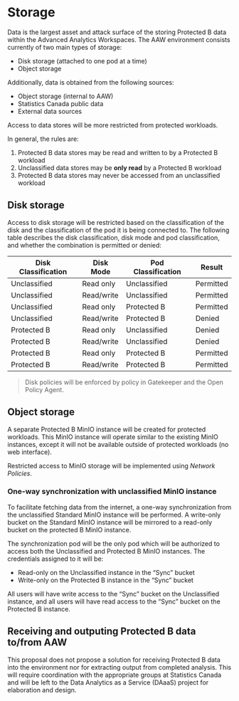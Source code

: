 # Storage

Data is the largest asset and attack surface of the storing Protected B data
within the Advanced Analytics Workspaces. The AAW environment consists
currently of two main types of storage:

*	Disk storage (attached to one pod at a time)
*	Object storage

Additionally, data is obtained from the following sources:

* Object storage (internal to AAW)
* Statistics Canada public data
* External data sources

Access to data stores will be more restricted from protected workloads.

In general, the rules are:

1. Protected B data stores may be read and written to by a Protected B workload
2. Unclassified data stores may be **only read** by a Protected B workload
3. Protected B data stores may never be accessed from an unclassified workload

## Disk storage

Access to disk storage will be restricted based on the classification of the
disk and the classification of the pod it is being connected to. The following
table describes the disk classification, disk mode and pod classification, and
whether the combination is permitted or denied:

| Disk Classification | Disk Mode  | Pod Classification | Result    |
|---------------------|------------|--------------------|-----------|
| Unclassified        | Read only  | Unclassified       | Permitted |
| Unclassified        | Read/write | Unclassified       | Permitted |
| Unclassified        | Read only  | Protected B        | Permitted |
| Unclassified        | Read/write | Protected B        | Denied    |
| Protected B         | Read only  | Unclassified       | Denied    |
| Protected B         | Read/write | Unclassified       | Denied    |
| Protected B         | Read only  | Protected B        | Permitted |
| Protected B         | Read/write | Protected B        | Permitted |

> Disk policies will be enforced by policy in Gatekeeper and the
> Open Policy Agent.

## Object storage

A separate Protected B MinIO instance will be created for protected workloads.
This MinIO instance will operate similar to the existing MinIO instances,
except it will not be available outside of protected workloads
(no web interface).

Restricted access to MinIO storage will be implemented
using *Network Policies*.

### One-way synchronization with unclassified MinIO instance

To facilitate fetching data from the internet, a one-way synchronization from
the unclassified Standard MinIO instance will be performed. A write-only bucket
on the Standard MinIO instance will be mirrored to a read-only bucket on
the protected B MinIO instance.

The synchronization pod will be the only pod which will be authorized to access
both the Unclassified and Protected B MinIO instances. The credentials assigned
to it will be:

* Read-only on the Unclassified instance in the “Sync” bucket
* Write-only on the Protected B instance in the “Sync” bucket

All users will have write access to the “Sync” bucket on the Unclassified
instance, and all users will have read access to the “Sync” bucket on the
Protected B instance.

## Receiving and outputing Protected B data to/from AAW

This proposal does not propose a solution for receiving Protected B data into
the environment nor for extracting output from completed analysis. This will
require coordination with the appropriate groups at Statistics Canada
and will be left to the Data Analytics as a Service (DAaaS) project for
elaboration and design.
